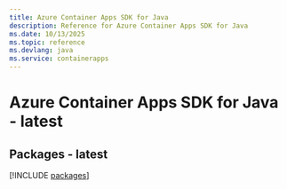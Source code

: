 ```yaml
---
title: Azure Container Apps SDK for Java
description: Reference for Azure Container Apps SDK for Java
ms.date: 10/13/2025
ms.topic: reference
ms.devlang: java
ms.service: containerapps
---
```

# Azure Container Apps SDK for Java - latest
## Packages - latest
[!INCLUDE [packages](container-apps-index.md)]